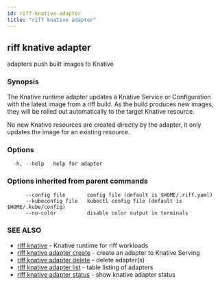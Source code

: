 ```yaml
---
id: riff-knative-adapter
title: "riff knative adapter"
---
```

## riff knative adapter

adapters push built images to Knative

### Synopsis

The Knative runtime adapter updates a Knative Service or Configuration with the
latest image from a riff build. As the build produces new images, they will be
rolled out automatically to the target Knative resource.

No new Knative resources are created directly by the adapter, it only updates
the image for an existing resource.

### Options

```
  -h, --help   help for adapter
```

### Options inherited from parent commands

```
      --config file       config file (default is $HOME/.riff.yaml)
      --kubeconfig file   kubectl config file (default is $HOME/.kube/config)
      --no-color          disable color output in terminals
```

### SEE ALSO

* [riff knative](riff_knative.md)	 - Knative runtime for riff workloads
* [riff knative adapter create](riff_knative_adapter_create.md)	 - create an adapter to Knative Serving
* [riff knative adapter delete](riff_knative_adapter_delete.md)	 - delete adapter(s)
* [riff knative adapter list](riff_knative_adapter_list.md)	 - table listing of adapters
* [riff knative adapter status](riff_knative_adapter_status.md)	 - show knative adapter status

